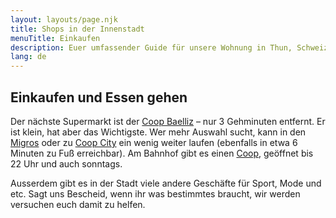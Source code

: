 ```yaml
---
layout: layouts/page.njk
title: Shops in der Innenstadt
menuTitle: Einkaufen
description: Euer umfassender Guide für unsere Wohnung in Thun, Schweiz
lang: de
---
```


## Einkaufen und Essen gehen

Der nächste Supermarkt ist der [Coop Baelliz](https://www.coop.ch/de/unternehmen/standorte-und-oeffnungszeiten/detail.html/5378/coop-supermarkt-thun-baelliz.html) – nur 3 Gehminuten entfernt. Er ist klein, hat aber das Wichtigste. Wer mehr Auswahl sucht, kann in den [Migros](https://filialen.migros.ch/de/migros-supermarkt-thun-baelliz) oder zu [Coop City](https://www.coop.ch/de/unternehmen/standorte-und-oeffnungszeiten/detail.html/2193/coop-city-city-thun-kyburg.html) ein wenig weiter laufen (ebenfalls in etwa 6 Minuten zu Fuß erreichbar). Am Bahnhof gibt es einen [Coop](https://filialen.migros.ch/de/migros-supermarkt-thun-baelliz), geöffnet bis 22 Uhr und auch sonntags.

Ausserdem gibt es in der Stadt viele andere Geschäfte für Sport, Mode und etc. Sagt uns Bescheid, wenn ihr was bestimmtes braucht, wir werden versuchen euch damit zu helfen.